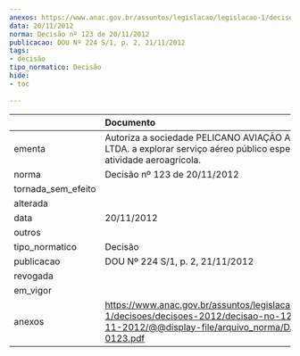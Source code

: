 ```yaml
---
anexos: https://www.anac.gov.br/assuntos/legislacao/legislacao-1/decisoes/decisoes-2012/decisao-no-123-de-20-11-2012/@@display-file/arquivo_norma/DA2012-0123.pdf
data: 20/11/2012
norma: Decisão nº 123 de 20/11/2012
publicacao: DOU Nº 224 S/1, p. 2, 21/11/2012
tags:
- decisão
tipo_normatico: Decisão
hide: 
- toc 
 
---
```


|                    | Documento                                                                                                                                                 |
|:-------------------|:----------------------------------------------------------------------------------------------------------------------------------------------------------|
| ementa             | Autoriza a sociedade PELICANO AVIAÇÃO AGRÍCOLA LTDA. a explorar serviço aéreo público especializado na atividade aeroagrícola.                            |
| norma              | Decisão nº 123 de 20/11/2012                                                                                                                              |
| tornada_sem_efeito |                                                                                                                                                           |
| alterada           |                                                                                                                                                           |
| data               | 20/11/2012                                                                                                                                                |
| outros             |                                                                                                                                                           |
| tipo_normatico     | Decisão                                                                                                                                                   |
| publicacao         | DOU Nº 224 S/1, p. 2, 21/11/2012                                                                                                                          |
| revogada           |                                                                                                                                                           |
| em_vigor           |                                                                                                                                                           |
| anexos             | https://www.anac.gov.br/assuntos/legislacao/legislacao-1/decisoes/decisoes-2012/decisao-no-123-de-20-11-2012/@@display-file/arquivo_norma/DA2012-0123.pdf |
